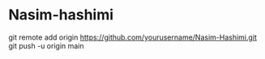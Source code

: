 # Nasim-hashimi
git remote add origin https://github.com/yourusername/Nasim-Hashimi.git
git push -u origin main
